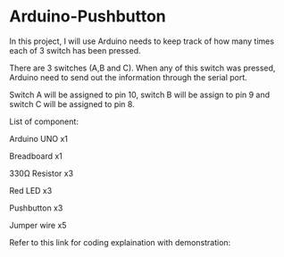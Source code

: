 # Arduino-Pushbutton
In this project, I will use Arduino needs to keep track of how many times each of 3 switch has been pressed.

There are 3 switches (A,B and C). When any of this switch was pressed, Arduino need to send out the information through the serial port.

Switch A will be assigned to pin 10, switch B will be assign to pin 9 and switch C will be assigned to pin 8.

List of component:

Arduino UNO x1

Breadboard x1

330Ω Resistor x3

Red LED x3

Pushbutton x3

Jumper wire x5

Refer to this link for coding explaination with demonstration:
